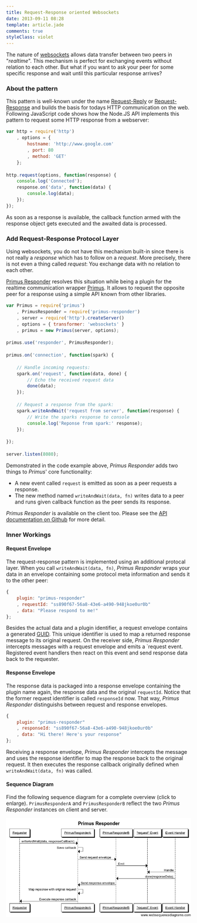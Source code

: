 ```yaml
---
title: Request-Response oriented Websockets
date: 2013-09-11 08:28
template: article.jade
comments: true
styleClass: violet
---
```

The nature of [websockets](https://developer.mozilla.org/de/docs/WebSockets) allows data transfer between two peers in "*realtime*". This mechanism is perfect for exchanging events without relation to each other. But what if you want to ask your peer for some specific response and wait until this particular response arrives?

<span class="more"></span>

### About the pattern
This pattern is well-known under the name [Request-Reply](http://www.enterpriseintegrationpatterns.com/RequestReply.html) or [Request-Response](http://en.wikipedia.org/wiki/Request-response) and builds the basis for todays HTTP communication on the web. Following JavaScript code shows how the Node.JS API implements this pattern to request some HTTP response from a webserver:

```javascript
var http = require('http')
	, options = {
		hostname: 'http://www.google.com'
		, port: 80
		, method: 'GET'
	};

http.request(options, function(response) {
	console.log('Connected');
	response.on('data', function(data) {
		console.log(data);
	});
});
```

As soon as a response is available, the callback function armed with the response object gets executed and the awaited data is processed.

### Add Request-Response Protocol Layer
Using websockets, you do not have this mechanism built-in since there is not really a *response* which has to follow on a *request*. More precisely, there is not even a thing called *request*: You exchange data with no relation to each other.

[Primus Responder](https://github.com/swissmanu/primus-responder) resolves this situation while being a plugin for the realtime communication wrapper [Primus](https://github.com/primus/primus). It allows to request the opposite peer for a response using a simple API known from other libraries.

```javascript
var Primus = require('primus')
	, PrimusResponder = require('primus-responder')
	, server = require('http').createServer()
	, options = { transformer: 'websockets' }
	, primus = new Primus(server, options);

primus.use('responder', PrimusResponder);

primus.on('connection', function(spark) {

	// Handle incoming requests:
	spark.on('request', function(data, done) {
		// Echo the received request data
		done(data);
	});

	// Request a response from the spark:
	spark.writeAndWait('request from server', function(response) {
		// Write the sparks response to console
		console.log('Reponse from spark:' response);
	});

});

server.listen(8080);
```

Demonstrated in the code example above, *Primus Responder* adds two things to *Primus*' core functionality: 

* A new event called `request` is emitted as soon as a peer requests a response.
* The new method named `writeAndWait(data, fn)` writes data to a peer and runs given callback function as the peer sends its response.

*Primus Responder* is available on the client too. Please see the [API documentation on Github](https://github.com/swissmanu/primus-responder#usage) for more detail.

### Inner Workings
#### Request Envelope
The request-response pattern is implemented using an additional protocal layer. When you call `writeAndWait(data, fn)`, *Primus Responder* wraps your data in an envelope containing some protocol meta information and sends it to the other peer:

```javascript
{
	plugin: "primus-responder"
	, requestId: "ss890f67-56a8-43e6-a490-948jkoe0ur0b"
	, data: "Please respond to me!"
};
```

Besides the actual data and a plugin identifier, a request envelope contains a generated [GUID](http://en.wikipedia.org/wiki/Globally_unique_identifier). This unique identifier is used to map a returned response message to its original request. On the receiver side, *Primus Responder* intercepts messages with a request envelope and emits a `request event. Registered event handlers then react on this event and send response data back to the requester.

#### Response Envelope
The response data is packaged into a response envelope containing the plugin name again, the response data and the original `requestId`. Notice that the former request identifier is called `responseId` now. That way, *Primus Responder* distinguishs between request and response envelopes.

```javascript
{
	plugin: "primus-responder"
	, responseId: "ss890f67-56a8-43e6-a490-948jkoe0ur0b"
	, data: "Hi there! Here's your response"
};
```

Receiving a response envelope, *Primus Responder* intercepts the message and uses the response identifier to map the response back to the original request. It then executes the response callback originally defined when `writeAndWait(data, fn)` was called.

#### Sequence Diagram
Find the following sequence diagram for a complete overview (click to enlarge). `PrimusResponderA` and `PrimusResponderB` reflect the two *Primus Responder* instances on client and server.

![Sequence Diagram](sequencediagram.png)